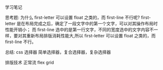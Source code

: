 学习笔记

思考题:
为什么 first-letter 可以设置 float 之类的，而 first-line 不行呢?
first-letter 是在布局完成之后，确定了一段文字中的第一个文字，可以对其操作布局时性能开销小；
而 first-line 选中的是第一行文字，不同的宽度选中的文字内容不一样，要对其重新布局排版消耗性能大,所以 first-letter 可以设置 float 之类的，而 first-line 不行。

总结:
css 选择器
简单选择器，复合选择器，复杂选择器

排版技术
正常流
flex
grid
